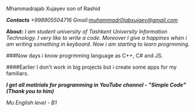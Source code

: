Mhammadrajab Xujayev son of Rashid

___Contacts___ 
*+998905504716*
*Gmail:muhammadr0jabxujaev@gmail.com*

**About:** 
_I am student university of Tashkent University Information Technology. I very like to write a code. Moreover I give a happines when i am writing something in keyboard.
Now i am starting to learn progrmming._

###Now days i know progrmming language as C++, C# and JS.

####Earlier I don't work in big projects but i create some apps for my familiars.

***I get all matirials for programming in YouTube channel - "Simple Code"(Thank you to him)***

_Mu English level - B1_


